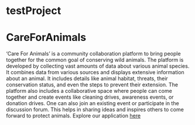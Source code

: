 # testProject
# CareForAnimals
‘Care For Animals’ is a community collaboration platform to bring people together for the common goal of conserving wild animals. The platform is developed by collecting vast amounts of data about various animal species. It combines data from various sources and displays extensive information about an animal. It includes details like animal habitat, threats, their conservation status, and even the steps to prevent their extension. The platform also includes a collaborative space where people can come together and create events like cleaning drives, awareness events, or donation drives. One can also join an existing event or participate in the discussion forum. This helps in sharing ideas and inspires others to come forward to protect animals.
Explore our application [here](https://638808ede750330008b33f11--sweet-mousse-d2ee6c.netlify.app/)
